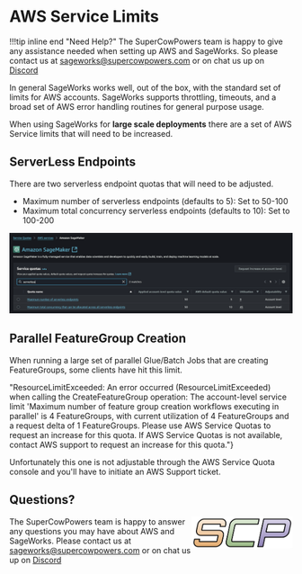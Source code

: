 # AWS Service Limits
!!!tip inline end "Need Help?"
    The SuperCowPowers team is happy to give any assistance needed when setting up AWS and SageWorks. So please contact us at [sageworks@supercowpowers.com](mailto:sageworks@supercowpowers.com) or on chat us up on [Discord](https://discord.gg/WHAJuz8sw8) 

In general SageWorks works well, out of the box, with the standard set of limits for AWS accounts. SageWorks supports throttling, timeouts, and a broad set of AWS error handling routines for general purpose usage.

When using SageWorks for **large scale deployments** there are a set of AWS Service limits that will need to be increased.

## ServerLess Endpoints
There are two serverless endpoint quotas that will need to be adjusted.

- Maximum number of serverless endpoints (defaults to 5): Set to 50-100
- Maximum total concurrency serverless endpoints (defaults to 10): Set to 100-200

![AWS Service Quotas Dashboard](images/serverless_quotas.png)

## Parallel FeatureGroup Creation

When running a large set of parallel Glue/Batch Jobs that are creating FeatureGroups, some clients have hit this limit. 

>
"ResourceLimitExceeded: An error occurred (ResourceLimitExceeded) when calling the CreateFeatureGroup operation: The account-level service limit 'Maximum number of feature group creation workflows executing in parallel' is 4 FeatureGroups, with current utilization of 4 FeatureGroups and a request delta of 1 FeatureGroups. Please use AWS Service Quotas to request an increase for this quota. If AWS Service Quotas is not available, contact AWS support to request an increase for this quota."}

Unfortunately this one is not adjustable through the AWS Service Quota console and you'll have to initiate an AWS Support ticket.

## Questions?
<img align="right" src="../../images/scp.png" width="180">

The SuperCowPowers team is happy to answer any questions you may have about AWS and SageWorks. Please contact us at [sageworks@supercowpowers.com](mailto:sageworks@supercowpowers.com) or on chat us up on [Discord](https://discord.gg/WHAJuz8sw8) 


